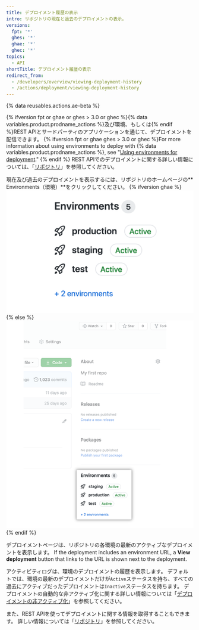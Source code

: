 ```yaml
---
title: デプロイメント履歴の表示
intro: リポジトリの現在と過去のデプロイメントの表示。
versions:
  fpt: '*'
  ghes: '*'
  ghae: '*'
  ghec: '*'
topics:
  - API
shortTitle: デプロイメント履歴の表示
redirect_from:
  - /developers/overview/viewing-deployment-history
  - /actions/deployment/viewing-deployment-history
---
```


{% data reusables.actions.ae-beta %}

{% ifversion fpt or ghae or ghes > 3.0 or ghec %}{% data variables.product.prodname_actions %}及び環境、もしくは{% endif %}REST APIとサードパーティのアプリケーションを通じて、デプロイメントを配信できます。 {% ifversion fpt or ghae ghes > 3.0 or ghec %}For more information about using environments to deploy with {% data variables.product.prodname_actions %}, see "[Using environments for deployment](/actions/deployment/using-environments-for-deployment)." {% endif %} REST APIでのデプロイメントに関する詳しい情報については、「[リポジトリ](/rest/reference/repos#deployments)」を参照してください。

現在及び過去のデプロイメントを表示するには、リポジトリのホームページの** Environments（環境）**をクリックしてください。
{% ifversion ghae %}
![環境](/assets/images/enterprise/2.22/environments-sidebar.png){% else %}
![Environments](/assets/images/environments-sidebar.png){% endif %}

デプロイメントページは、リポジトリの各環境の最新のアクティブなデプロイメントを表示します。 If the deployment includes an environment URL, a **View deployment** button that links to the URL is shown next to the deployment.

アクティビティログは、環境のデプロイメントの履歴を表示します。 デフォルトでは、環境の最新のデプロイメントだけが`Active`ステータスを持ち、すべての過去にアクティブだったデプロイメントは`Inactive`ステータスを持ちます。 デプロイメントの自動的な非アクティブ化に関する詳しい情報については「[デプロイメントの非アクティブ化](/rest/reference/repos#inactive-deployments)」を参照してください。

また、REST APIを使ってデプロイメントに関する情報を取得することもできます。 詳しい情報については「[リポジトリ](/rest/reference/repos#deployments)」を参照してください。
